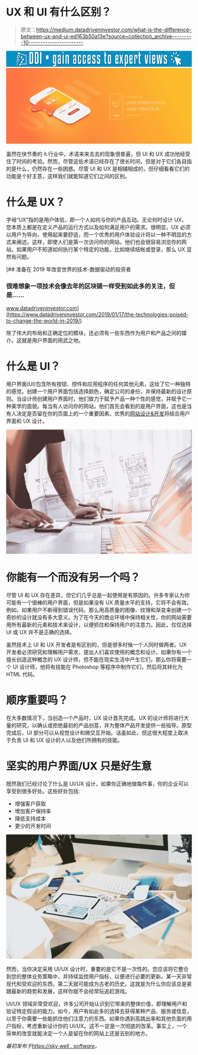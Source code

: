# UX 和 UI 有什么区别？

> 原文：<https://medium.datadriveninvestor.com/what-is-the-difference-between-ux-and-ui-ed163b50a13e?source=collection_archive---------10----------------------->

[![](img/9acc89ec7c4e14093a9ec600a06380fd.png)](http://www.track.datadriveninvestor.com/1B9E)![](img/891e8c8b8ed849cb6a074faf68f7d50f.png)

虽然在快节奏的 it 行业中，术语来来去去的现象很普遍，但 UI 和 UX 成功地经受住了时间的考验。然而，尽管这些术语已经存在了很长时间，但是对于它们各自指的是什么，仍然存在一些困惑。尽管 UI 和 UX 是相辅相成的，但仔细看看它们的功能是个好主意，这样我们就能知道它们之间的区别。

# 什么是 UX？

字母“UX”指的是用户体验，即一个人如何与你的产品互动。无论何时设计 UX，您本质上都是在定义产品的运行方式以及如何满足用户的需求。很明显，UX 必须以用户为导向，使用起来要舒适，而一个优秀的用户体验设计将以一种不明显的方式来阐述。这样，即使人们是第一次访问你的网站，他们也会很容易浏览你的网站。如果用户不知道如何执行某个特定的功能，比如继续结帐或登录，那么 UX 显然有问题。

[](https://www.datadriveninvestor.com/2019/01/17/the-technologies-poised-to-change-the-world-in-2019/) [## 准备在 2019 年改变世界的技术-数据驱动的投资者

### 很难想象一项技术会像去年的区块链一样受到如此多的关注，但是……

www.datadriveninvestor.com](https://www.datadriveninvestor.com/2019/01/17/the-technologies-poised-to-change-the-world-in-2019/) 

除了伟大的布局和正确定位的模块，还必须有一些东西作为用户和产品之间的媒介。这就是用户界面的用武之地。

# 什么是 UI？

用户界面(UI)包含所有按钮、控件和应用程序的任何其他元素，这给了它一种独特的感觉。创建一个用户界面包括选择颜色，确定公司的身份，并保持最新的设计原则。当设计师创建用户界面时，他们致力于赋予产品一种个性的感觉，并赋予它一种美学的面貌。每当有人访问你的网站，他们首先会看到的是用户界面，这也是当有人决定是否留在你的页面上的一个重要因素。优秀的[网站设计&开发](https://skywell.software/web-development/)将结合用户界面和 UX 设计。

![](img/9060816d5096ba91fee64da3a23a4c83.png)

# 你能有一个而没有另一个吗？

尽管 UI 和 UX 存在差异，但它们几乎总是一起使用是有原因的。许多专家认为你可能有一个很棒的用户界面，但是如果没有 UX 质量水平的支持，它将不会有效。例如，如果用户不断得到错误代码，那么用高质量的图像、纹理和渐变来创建一个奇妙的设计就没有多大意义。为了在今天的商业环境中保持相关性，你的网站需要用所有最新的元素和技术来设计，以便抓住和保持用户的注意力。因此，仅仅选择 UI 或 UX 并不是正确的选择。

虽然技术上 UI 和 UX 开发者是有区别的，但是很多时候一个人同时做两者。UX 开发者必须研究和理解用户需求，提出人们喜欢使用的概念和设计。如果你有一个擅长创造这种概念的 UX 设计师，但不能在现实生活中产生它们，那么你将需要一个 UI 设计师，他将有技能在 Photoshop 等程序中制作它们，然后将其转化为 HTML 代码。

# 顺序重要吗？

在大多数情况下，当创造一个产品时，UX 设计首先完成。UX 的设计师将进行大量的研究，以确认或拒绝最初的产品创意，并为整体产品开发提供一些指导。原型完成后，UI 部分可以从视觉设计和微交互开始。话虽如此，但这很大程度上取决于负责 UI 和 UX 设计的人以及他们所拥有的技能。

# 坚实的用户界面/UX 只是好生意

既然我们已经讨论了什么是 UI/UX 设计，如果你正确地做每件事，你的企业可以享受到很多好处。这些好处包括:

*   增强客户获取
*   增加客户保持率
*   降低支持成本
*   更少的开发时间

![](img/1d29720bbc50481ba3cd104bc90729e5.png)

然而，当你决定采用 UI/UX 设计时，重要的是它不是一次性的。您应该将它整合到您的整体业务策略中，并持续监控用户指标，以便进行必要的更新。某一天非常现代和受欢迎的东西，第二天就可能成为古老的历史。这就是为什么你应该总是紧跟最新的趋势和发展，这样你就不会经常玩追赶游戏。

UI/UX 领域非常受欢迎，许多公司开始认识到它带来的整体价值，即理解用户和验证特定假设的能力。如今，用户有如此多的选择去获得某种产品、服务或信息，以至于你需要一些能抓住他们注意力的东西。如果你遇到高跳出率和其他负面的用户指标，考虑重新设计你的 UI/UX。这不一定是一次彻底的改革。事实上，一个简单的改变就能决定一个人是留在你的网站上还是去别的地方。

*最初发布于*[*https://sky well . software*](https://skywell.software/blog/what-is-the-difference-between-ux-and-ui/)*。*
